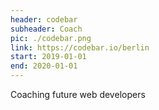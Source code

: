 ```yaml
---
header: codebar
subheader: Coach
pic: ./codebar.png
link: https://codebar.io/berlin
start: 2019-01-01
end: 2020-01-01
---
```


Coaching future web developers

